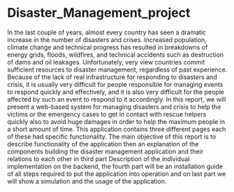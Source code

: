 # Disaster_Management_project

In the last couple of years, almost every country has seen a dramatic increase in the number of disasters
and crises. Increased population, climate change and technical progress has resulted in breakdowns
of energy grids, floods, wildfires, and technical accidents such as destruction of dams and oil
leakages. Unfortunately, very view countries commit sufficient resources to disaster management, regardless
of past experience. Because of the lack of real infrastructure for responding to disasters and
crisis, it is usually very difficult for people responsible for managing events to respond quickly and
effectively, and it is also very difficult for the people affected by such an event to respond to it accordingly.
In this report, we will present a web-based system for managing disasters and crisis to help the
victims or the emergency cases to get in contact with rescue helpers quickly also to avoid huge damages
in order to help the maximum people in a short amount of time. This application contains three
different pages each of these had specific functionality. The main objective of this report is to describe
functionality of the application then an explanation of the components building the disaster management
application and their relations to each other in third part Description of the individual implementation
on the backend, the fourth part will be an installation guide of all steps required to put the application
into operation and on last part we will show a simulation and the usage of the application.
